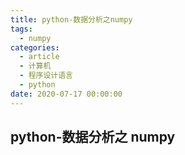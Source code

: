 ```yaml
---
title: python-数据分析之numpy
tags:
  - numpy
categories:
  - article
  - 计算机
  - 程序设计语言
  - python
date: 2020-07-17 00:00:00
---
```


## python-数据分析之 numpy
